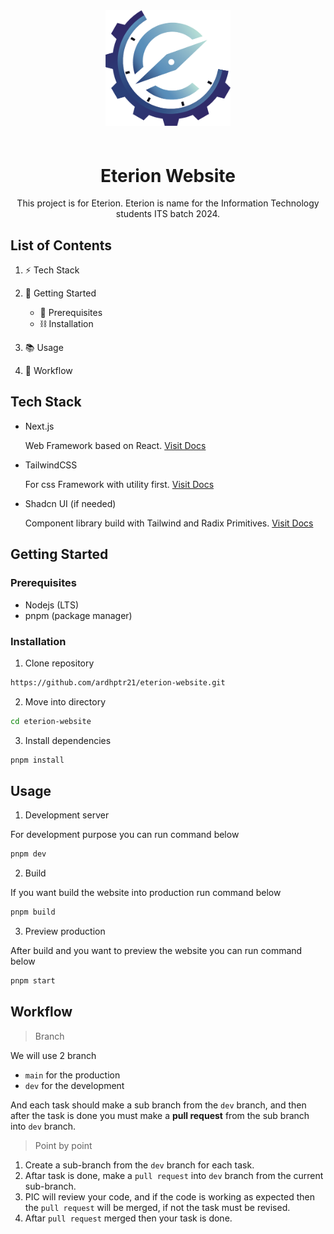 <div align="center">

<img src="./public/images/logo-eterion.png" style="width: 200px; margin-bottom: 20px" />

# Eterion Website

This project is for Eterion. Eterion is name for the Information Technology students ITS batch 2024.

</div>

## List of Contents

1. ⚡ Tech Stack

2. 🚀 Getting Started

   - 📓 Prerequisites
   - ⛓️ Installation

3. 📚 Usage

4. 👷 Workflow

## Tech Stack

- Next.js

  Web Framework based on React. [Visit Docs](https://nextjs.org/)

- TailwindCSS

  For css Framework with utility first. [Visit Docs](https://tailwindcss.com/)

- Shadcn UI (if needed)

  Component library build with Tailwind and Radix Primitives. [Visit Docs](https://ui.shadcn.com/)

## Getting Started

### Prerequisites

- Nodejs (LTS)
- pnpm (package manager)

### Installation

1. Clone repository

```sh
https://github.com/ardhptr21/eterion-website.git
```

2. Move into directory

```sh
cd eterion-website
```

3. Install dependencies

```sh
pnpm install
```

## Usage

1. Development server

For development purpose you can run command below

```sh
pnpm dev
```

2. Build

If you want build the website into production run command below

```sh
pnpm build
```

3. Preview production

After build and you want to preview the website you can run command below

```sh
pnpm start
```

## Workflow

> Branch

We will use 2 branch

- `main` for the production
- `dev` for the development

And each task should make a sub branch from the `dev` branch, and then after the task is done you must make a **pull request** from the sub branch into `dev` branch.

> Point by point

1. Create a sub-branch from the `dev` branch for each task.
2. Aftar task is done, make a `pull request` into `dev` branch from the current sub-branch.
3. PIC will review your code, and if the code is working as expected then the `pull request` will be merged, if not the task must be revised.
4. Aftar `pull request` merged then your task is done.
